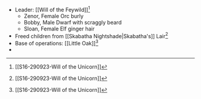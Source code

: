 - Leader: [[Will of the Feywild]][^S16]
	- Zenor, Female Orc burly
	- Bobby, Male Dwarf with scraggly beard
	- Sloan, Female Elf ginger hair 
- Freed children from [[Skabatha Nightshade|Skabatha's]] Lair[^S16]
- Base of operations: [[Little Oak]][^S16]
- 

[^S16]: [[S16-290923-Will of the Unicorn]]
